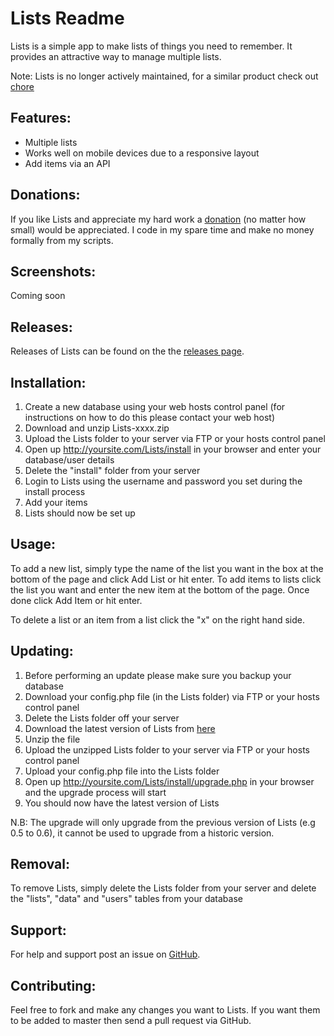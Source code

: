 Lists Readme
========================

Lists is a simple app to make lists of things you need to remember. It provides an attractive way to manage multiple lists.

Note: Lists is no longer actively maintained, for a similar product check out [chore](https://github.com/joshf/Chore) 

Features:
---------

* Multiple lists
* Works well on mobile devices due to a responsive layout
* Add items via an API

Donations:
------------

If you like Lists and appreciate my hard work a [donation](https://www.paypal.com/cgi-bin/webscr?cmd=_s-xclick&hosted_button_id=UYWJXFX6M4ADW) (no matter how small) would be appreciated. I code in my spare time and make no money formally from my scripts.

Screenshots:
------------

Coming soon

Releases:
------------

Releases of Lists can be found on the the [releases page](https://github.com/joshf/Lists/releases).

Installation:
-------------

1. Create a new database using your web hosts control panel (for instructions on how to do this please contact your web host)
2. Download and unzip Lists-xxxx.zip
3. Upload the Lists folder to your server via FTP or your hosts control panel
4. Open up http://yoursite.com/Lists/install in your browser and enter your database/user details
5. Delete the "install" folder from your server
6. Login to Lists using the username and password you set during the install process
7. Add your items
8. Lists should now be set up

Usage:
------

To add a new list, simply type the name of the list you want in the box at the bottom of the page and click Add List or hit enter. To add items to lists click the list you want and enter the new item at the bottom of the page. Once done click Add Item or hit enter.

To delete a list or an item from a list click the "x" on the right hand side.

Updating:
---------

1. Before performing an update please make sure you backup your database
2. Download your config.php file (in the Lists folder) via FTP or your hosts control panel
3. Delete the Lists folder off your server
4. Download the latest version of Lists from [here](https://github.com/joshf/Lists/releases)
5. Unzip the file
6. Upload the unzipped Lists folder to your server via FTP or your hosts control panel
7. Upload your config.php file into the Lists folder
4. Open up http://yoursite.com/Lists/install/upgrade.php in your browser and the upgrade process will start
9. You should now have the latest version of Lists

N.B: The upgrade will only upgrade from the previous version of Lists (e.g 0.5 to 0.6), it cannot be used to upgrade from a historic version.

Removal:
--------

To remove Lists, simply delete the Lists folder from your server and delete the "lists", "data" and "users" tables from your database

Support:
-------------

For help and support post an issue on [GitHub](https://github.com/joshf/Lists/issues).

Contributing:
-------------

Feel free to fork and make any changes you want to Lists. If you want them to be added to master then send a pull request via GitHub.
